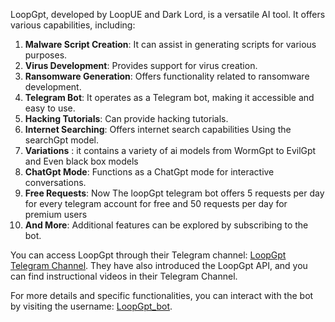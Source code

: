 LoopGpt, developed by LoopUE and Dark Lord, is a versatile AI tool. It offers various capabilities, including:

1. **Malware Script Creation**: It can assist in generating scripts for various purposes.
2. **Virus Development**: Provides support for virus creation.
3. **Ransomware Generation**: Offers functionality related to ransomware development.
4. **Telegram Bot**: It operates as a Telegram bot, making it accessible and easy to use.
5. **Hacking Tutorials**: Can provide hacking tutorials.
6. **Internet Searching**: Offers internet search capabilities Using the searchGpt model.
7.  **Variations** : it contains a variety of ai models from WormGpt to EvilGpt and Even black box models
8. **ChatGpt Mode**: Functions as a ChatGpt mode for interactive conversations.
9. **Free Requests**: Now The loopGpt telegram bot offers 5 requests per day for every telegram account for free and 50 requests per day for premium users
10. **And More**: Additional features can be explored by subscribing to the bot.

You can access LoopGpt through their Telegram channel: [LoopGpt Telegram Channel](https://t.me/LoopGpt). They have also introduced the LoopGpt API, and you can find instructional videos in their Telegram Channel.

For more details and specific functionalities, you can interact with the bot by visiting the username: [LoopGpt_bot](https://t.me/J9NBOT).
